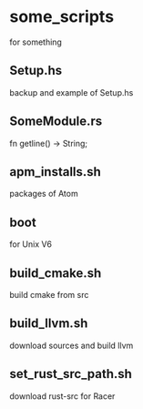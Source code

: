 # some_scripts
for something

## Setup.hs
backup and example of Setup.hs

## SomeModule.rs
fn getline() -> String;

## apm_installs.sh
packages of Atom

## boot
for Unix V6

## build_cmake.sh
build cmake from src

## build_llvm.sh
download sources and build llvm

## set_rust_src_path.sh
download rust-src for Racer
